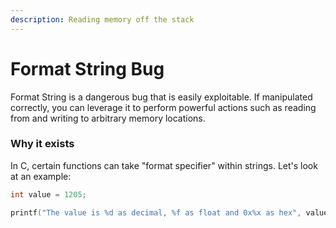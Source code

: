 ```yaml
---
description: Reading memory off the stack
---
```


# Format String Bug

Format String is a dangerous bug that is easily exploitable. If manipulated correctly, you can leverage it to perform powerful actions such as reading from and writing to arbitrary memory locations.

### Why it exists

In C, certain functions can take "format specifier" within strings. Let's look at an example:

```c
int value = 1205;

printf("The value is %d as decimal, %f as float and 0x%x as hex", value, (double) value, value);
```




